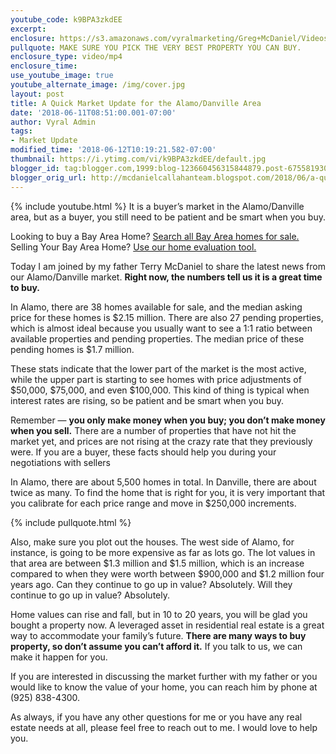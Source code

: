 ```yaml
---
youtube_code: k9BPA3zkdEE
excerpt:
enclosure: https://s3.amazonaws.com/vyralmarketing/Greg+McDaniel/Videos/2018/Bay+Area+Real+Estate+Agent-+Market+Update.mp4
pullquote: MAKE SURE YOU PICK THE VERY BEST PROPERTY YOU CAN BUY.
enclosure_type: video/mp4
enclosure_time:
use_youtube_image: true
youtube_alternate_image: /img/cover.jpg
layout: post
title: A Quick Market Update for the Alamo/Danville Area
date: '2018-06-11T08:51:00.001-07:00'
author: Vyral Admin
tags:
- Market Update
modified_time: '2018-06-12T10:19:21.582-07:00'
thumbnail: https://i.ytimg.com/vi/k9BPA3zkdEE/default.jpg
blogger_id: tag:blogger.com,1999:blog-123660456315844879.post-6755819307013785904
blogger_orig_url: http://mcdanielcallahanteam.blogspot.com/2018/06/a-quick-market-update-for-alamodanville.html
---
```

{% include youtube.html %}
It is a buyer’s market in the Alamo/Danville area, but as a buyer, you still need to be patient and be smart when you buy.   

<div class="post-cta">
Looking to buy a Bay Area Home? <a href="http://www.buyandsellalamodanvillehomes.com/" target="_blank">Search all Bay Area homes for sale.</a><br>
Selling Your Bay Area Home? <a href="https://cloudcma.com/api_widget/6757802779fbc05a66bfd8f78d617a92/show?post_url=cloudcma.com&source_url=ua" target="_blank">Use our home evaluation tool.</a>
</div>

Today I am joined by my father Terry McDaniel to share the latest news from our Alamo/Danville market. **Right now, the numbers tell us it is a great time to buy.**

In Alamo, there are 38 homes available for sale, and the median asking price for these homes is $2.15 million. There are also 27 pending properties, which is almost ideal because you usually want to see a 1:1 ratio between available properties and pending properties. The median price of these pending homes is $1.7 million.

These stats indicate that the lower part of the market is the most active, while the upper part is starting to see homes with price adjustments of $50,000, $75,000, and even $100,000. This kind of thing is typical when interest rates are rising, so be patient and be smart when you buy.

Remember — **you only make money when you buy; you don’t make money when you sell.** There are a number of properties that have not hit the market yet, and prices are not rising at the crazy rate that they previously were. If you are a buyer, these facts should help you during your negotiations with sellers

In Alamo, there are about 5,500 homes in total. In Danville, there are about twice as many. To find the home that is right for you, it is very important that you calibrate for each price range and move in $250,000 increments.

{% include pullquote.html %}

Also, make sure you plot out the houses. The west side of Alamo, for instance, is going to be more expensive as far as lots go. The lot values in that area are between $1.3 million and $1.5 million, which is an increase compared to when they were worth between $900,000 and $1.2 million four years ago. Can they continue to go up in value? Absolutely. Will they continue to go up in value? Absolutely.

Home values can rise and fall, but in 10 to 20 years, you will be glad you bought a property now. A leveraged asset in residential real estate is a great way to accommodate your family’s future. **There are many ways to buy property, so don’t assume you can’t afford it.** If you talk to us, we can make it happen for you.

If you are interested in discussing the market further with my father or you would like to know the value of your home, you can reach him by phone at (925) 838-4300.

As always, if you have any other questions for me or you have any real estate needs at all, please feel free to reach out to me. I would love to help you.
